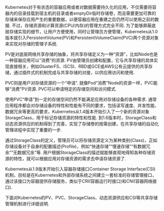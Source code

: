 
<!-- @import "[TOC]" {cmd="toc" depthFrom=1 depthTo=6 orderedList=false} -->

<!-- code_chunk_output -->



<!-- /code_chunk_output -->

Kubernetes对于有状态的容器应用或者对数据需要持久化的应用，不仅需要将容器内的目录挂载到宿主机的目录或者emptyDir临时存储卷，而且需要更加可靠的存储来保存应用产生的重要数据，以便容器应用在重建之后仍然可以使用之前的数据. 不过，存储资源和计算资源(CPU/内存)的管理方式完全不同. 为了能够屏蔽底层存储实现的细节，让用户方便使用，同时让管理员方便管理，Kubernetes从1.0版本就引入PersistentVolume(PV)和PersistentVolumeClaim(PVC)两个资源对象来实现对存储的管理子系统. 

PV是对底层网络共享存储的抽象，将共享存储定义为一种“资源”，比如Node也是一种容器应用可以“消费”的资源. PV由管理员创建和配置，它与共享存储的具体实现直接相关，例如GlusterFS、iSCSI、RBD或GCE或AWS公有云提供的共享存储，通过插件式的机制完成与共享存储的对接，以供应用访问和使用. 

PVC则是用户对存储资源的一个“申请”. 就像Pod“消费”Node的资源一样，PVC能够“消费”PV资源. PVC可以申请特定的存储空间和访问模式. 

使用PVC“申请”到一定的存储空间仍然不能满足应用对存储设备的各种需求. 通常应用程序都会对存储设备的特性和性能有不同的要求，包括读写速度、并发性能、数据冗余等更高的要求，Kubernetes从1.4版本开始引入了一个新的资源对象StorageClass，用于标记存储资源的特性和性能. 到1.6版本时，StorageClass和动态资源供应的机制得到了完善，实现了存储卷的按需创建，在共享存储的自动化管理进程中实现了重要的一步. 

通过StorageClass的定义，管理员可以将存储资源定义为某种类别(Class)，正如存储设备对于自身的配置描述(Profile)，例如“快速存储”“慢速存储”“有数据冗余”“无数据冗余”等. 用户根据StorageClass的描述就能够直观地得知各种存储资源的特性，就可以根据应用对存储资源的需求去申请存储资源了. 

Kubernetes从1.9版本开始引入容器存储接口Container Storage Interface(CSI)机制，目标是在Kubernetes和外部存储系统之间建立一套标准的存储管理接口，通过该接口为容器提供存储服务，类似于CRI(容器运行时接口)和CNI(容器网络接口). 

下面对Kubernetes的PV、PVC、StorageClass、动态资源供应和CSI等共享存储管理机制进行详细说明. 
